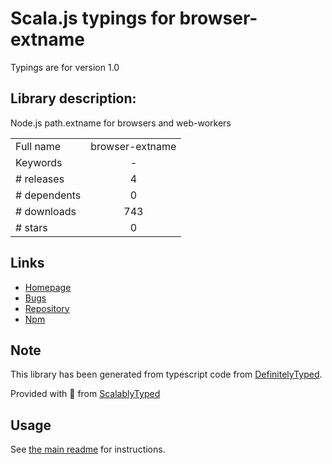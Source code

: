 
# Scala.js typings for browser-extname

Typings are for version 1.0

## Library description:
Node.js path.extname for browsers and web-workers

|                    |                 |
| ------------------ | :-------------: |
| Full name          | browser-extname |
| Keywords           | - |
| # releases         | 4 |
| # dependents       | 0 |
| # downloads        | 743 |
| # stars            | 0 |

## Links
- [Homepage](https://github.com/pcr910303/extname#readme)
- [Bugs](https://github.com/pcr910303/extname/issues)
- [Repository](https://github.com/pcr910303/extname)
- [Npm](https://www.npmjs.com/package/browser-extname)
    


## Note
This library has been generated from typescript code from [DefinitelyTyped](https://definitelytyped.org).

Provided with :purple_heart: from [ScalablyTyped](https://github.com/oyvindberg/ScalablyTyped)

## Usage
See [the main readme](../../readme.md) for instructions.


